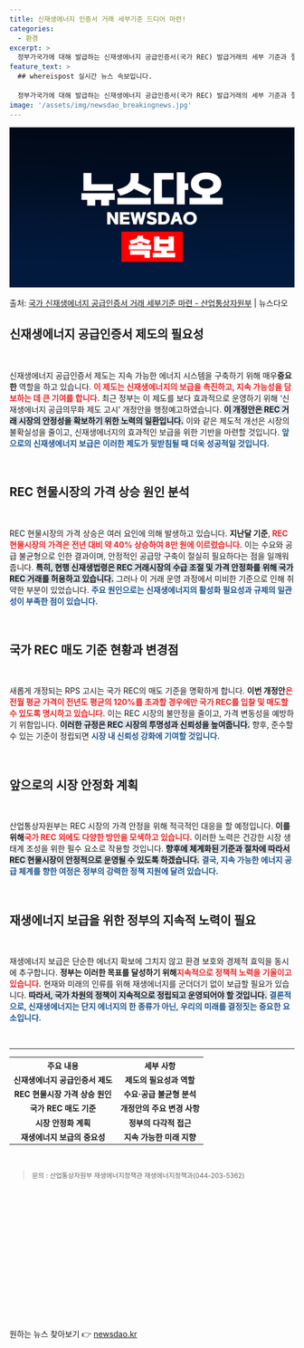 ```yaml
---
title: 신재생에너지 인증서 거래 세부기준 드디어 마련!
categories:
  - 환경
excerpt: >
  정부가국가에 대해 발급하는 신재생에너지 공급인증서(국가 REC) 발급거래의 세부 기준과 절차를 마련해 REC…
feature_text: >
  ## whereispost 실시간 뉴스 속보입니다.

  정부가국가에 대해 발급하는 신재생에너지 공급인증서(국가 REC) 발급거래의 세부 기준과 절차를 마련해 REC…
image: '/assets/img/newsdao_breakingnews.jpg'
---
```


![뉴스다오 속보](/assets/img/newsdao_breakingnews.jpg)

<p>출처: <a href="https://newsdao.kr/2237" rel="dofollow">국가 신재생에너지 공급인증서 거래 세부기준 마련 - 산업통상자원부</a> | 뉴스다오</p>

<h2 data-ke-size="size26">신재생에너지 공급인증서 제도의 필요성</h2>

<p data-ke-size="size16">&nbsp;</p>

신재생에너지 공급인증서 제도는 지속 가능한 에너지 시스템을 구축하기 위해 매우<b>중요한</b> 역할을 하고 있습니다. <b><span style="color: #ee2323;">이 제도는 신재생에너지의 보급을 촉진하고, 지속 가능성을 담보하는 데 큰 기여를 합니다.</span></b> 최근 정부는 이 제도를 보다 효과적으로 운영하기 위해 ‘신재생에너지 공급의무화 제도 고시’ 개정안을 행정예고하였습니다. <b><span style="background-color: #21538527;">이 개정안은 REC 거래 시장의 안정성을 확보하기 위한 노력의 일환입니다.</span></b> 이와 같은 제도적 개선은 시장의 불확실성을 줄이고, 신재생에너지의 효과적인 보급을 위한 기반을 마련할 것입니다. <b><span style="color: #1a5490;">앞으로의 신재생에너지 보급은 이러한 제도가 뒷받침될 때 더욱 성공적일 것입니다.</span></b>

<p data-ke-size="size16">&nbsp;</p>

<h2 data-ke-size="size26">REC 현물시장의 가격 상승 원인 분석</h2>

<p data-ke-size="size16">&nbsp;</p>

REC 현물시장의 가격 상승은 여러 요인에 의해 발생하고 있습니다. <b>지난달 기준</b><b><span style="color: #ee2323;">, REC 현물시장의 가격은 전년 대비 약 40% 상승하여 8만 원에 이르렀습니다.</span></b> 이는 수요와 공급 불균형으로 인한 결과이며, 안정적인 공급망 구축이 절실히 필요하다는 점을 일깨워 줍니다. <b><span style="background-color: #21538527;">특히, 현행 신재생법령은 REC 거래시장의 수급 조절 및 가격 안정화를 위해 국가 REC 거래를 허용하고 있습니다.</span></b> 그러나 이 거래 운영 과정에서 미비한 기준으로 인해 취약한 부분이 있었습니다. <b><span style="color: #1a5490;">주요 원인으로는 신재생에너지의 활성화 필요성과 규제의 일관성이 부족한 점이 있습니다.</span></b>

<p data-ke-size="size16">&nbsp;</p>

<h2 data-ke-size="size26">국가 REC 매도 기준 현황과 변경점</h2>

<p data-ke-size="size16">&nbsp;</p>

새롭게 개정되는 RPS 고시는 국가 REC의 매도 기준을 명확하게 합니다. <b>이번 개정안</b><b><span style="color: #ee2323;">은 전월 평균 가격이 전년도 평균의 120%를 초과할 경우에만 국가 REC를 입찰 및 매도할 수 있도록 명시하고 있습니다.</span></b> 이는 REC 시장의 불안정을 줄이고, 가격 변동성을 예방하기 위함입니다. <b><span style="background-color: #21538527;">이러한 규정은 REC 시장의 투명성과 신뢰성을 높여줍니다.</span></b> 향후, 준수할 수 있는 기준이 정립되면 <b><span style="color: #1a5490;">시장 내 신뢰성 강화에 기여할 것입니다.</span></b>

<p data-ke-size="size16">&nbsp;</p>

<h2 data-ke-size="size26">앞으로의 시장 안정화 계획</h2>

<p data-ke-size="size16">&nbsp;</p>

산업통상자원부는 REC 시장의 가격 안정을 위해 적극적인 대응을 할 예정입니다. <b>이를 위해</b><b><span style="color: #ee2323;">국가 REC 외에도 다양한 방안을 모색하고 있습니다.</span></b> 이러한 노력은 건강한 시장 생태계 조성을 위한 필수 요소로 작용할 것입니다. <b><span style="background-color: #21538527;">향후에 체계화된 기준과 절차에 따라서 REC 현물시장이 안정적으로 운영될 수 있도록 하겠습니다.</span></b> <b><span style="color: #1a5490;">결국, 지속 가능한 에너지 공급 체계를 향한 여정은 정부의 강력한 정책 지원에 달려 있습니다.</span></b>

<p data-ke-size="size16">&nbsp;</p>

<h2 data-ke-size="size26">재생에너지 보급을 위한 정부의 지속적 노력이 필요</h2>

<p data-ke-size="size16">&nbsp;</p>

재생에너지 보급은 단순한 에너지 확보에 그치지 않고 환경 보호와 경제적 효익을 동시에 추구합니다. <b>정부는 이러한 목표를 달성하기 위해</b><b><span style="color: #ee2323;">지속적으로 정책적 노력을 기울이고 있습니다.</span></b> 현재와 미래의 인류를 위해 재생에너지를 군더더기 없이 보급할 필요가 있습니다. <b><span style="background-color: #21538527;">따라서, 국가 차원의 정책이 지속적으로 정립되고 운영되어야 할 것입니다.</span></b> <b><span style="color: #1a5490;">결론적으로, 신재생에너지는 단지 에너지의 한 종류가 아닌, 우리의 미래를 결정짓는 중요한 요소입니다.</span></b>

<p data-ke-size="size16">&nbsp;</p> 

<hr />

<table>
    <tr>
        <th><b>주요 내용</b></th>
        <th><b>세부 사항</b></th>
    </tr>
    <tr>
        <td style="text-align: center; height: 17px;"><b>신재생에너지 공급인증서 제도</b></td>
        <td style="text-align: center; height: 17px;"><b>제도의 필요성과 역할</b></td>
    </tr>
    <tr>
        <td style="text-align: center; height: 17px;"><b>REC 현물시장 가격 상승 원인</b></td>
        <td style="text-align: center; height: 17px;"><b>수요·공급 불균형 분석</b></td>
    </tr>
    <tr>
        <td style="text-align: center; height: 17px;"><b>국가 REC 매도 기준</b></td>
        <td style="text-align: center; height: 17px;"><b>개정안의 주요 변경 사항</b></td>
    </tr>
    <tr>
        <td style="text-align: center; height: 17px;"><b>시장 안정화 계획</b></td>
        <td style="text-align: center; height: 17px;"><b>정부의 다각적 접근</b></td>
    </tr>
    <tr>
        <td style="text-align: center; height: 17px;"><b>재생에너지 보급의 중요성</b></td>
        <td style="text-align: center; height: 17px;"><b>지속 가능한 미래 지향</b></td>
    </tr>
</table>

<p data-ke-size="size16">&nbsp;</p> 

<blockquote>
    <small>문의 : 산업통상자원부 재생에너지정책관 재생에너지정책과(044-203-5362)</small>
</blockquote>

<p data-ke-size="size16">&nbsp;</p>

<p data-ke-size="size16">&nbsp;</p>

<p data-ke-size="size16">&nbsp;</p>

<p data-ke-size="size16">&nbsp;</p>

<p data-ke-size="size16">&nbsp;</p>

<p data-ke-size="size16">&nbsp;</p>

<p data-ke-size="size16">&nbsp;</p>

<p data-ke-size="size16">&nbsp;</p> 

원하는 뉴스 찾아보기 👉 <a href="https://newsdao.kr" rel="dofollow">newsdao.kr</a>



